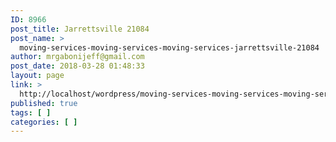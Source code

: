 ```yaml
---
ID: 8966
post_title: Jarrettsville 21084
post_name: >
  moving-services-moving-services-moving-services-jarrettsville-21084
author: mrgabonijeff@gmail.com
post_date: 2018-03-28 01:48:33
layout: page
link: >
  http://localhost/wordpress/moving-services-moving-services-moving-services-jarrettsville-21084/
published: true
tags: [ ]
categories: [ ]
---
```

